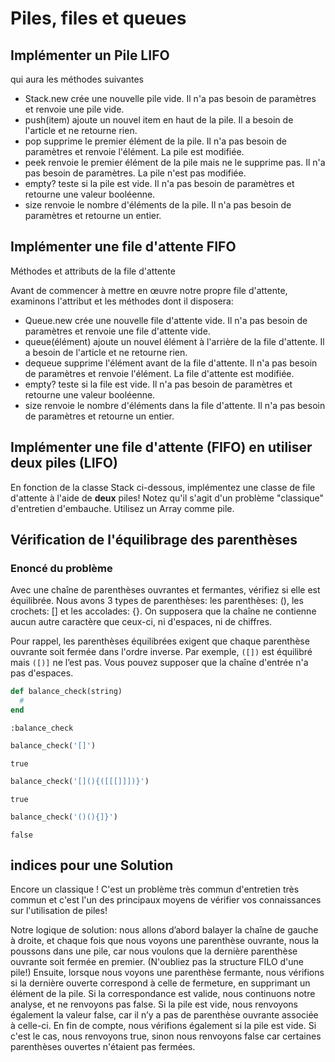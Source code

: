 
# Piles, files et queues

## Implémenter un Pile LIFO

qui aura les méthodes suivantes

* Stack.new crée une nouvelle pile vide. Il n'a pas besoin de paramètres et renvoie une pile vide. 
* push(item) ajoute un nouvel item en haut de la pile. Il a besoin de l'article et ne retourne rien. 
* pop supprime le premier élément de la pile. Il n'a pas besoin de paramètres et renvoie l'élément. La pile est modifiée. 
* peek renvoie le premier élément de la pile mais ne le supprime pas. Il n'a pas besoin de paramètres. La pile n'est pas modifiée. 
* empty? teste si la pile est vide. Il n'a pas besoin de paramètres et retourne une valeur booléenne. 
* size renvoie le nombre d'éléments de la pile. Il n'a pas besoin de paramètres et retourne un entier.

## Implémenter une file d'attente FIFO

Méthodes et attributs de la file d'attente

Avant de commencer à mettre en œuvre notre propre file d'attente, examinons l'attribut et les méthodes dont il disposera: 

* Queue.new crée une nouvelle file d'attente vide. Il n'a pas besoin de paramètres et renvoie une file d'attente vide. 
* queue(élément) ajoute un nouvel élément à l'arrière de la file d'attente. Il a besoin de l'article et ne retourne rien. 
* dequeue supprime l'élément avant de la file d'attente. Il n'a pas besoin de paramètres et renvoie l'élément. La file d'attente est modifiée. 
* empty? teste si la file est vide. Il n'a pas besoin de paramètres et retourne une valeur booléenne. 
* size  renvoie le nombre d'éléments dans la file d'attente. Il n'a pas besoin de paramètres et retourne un entier.

## Implémenter une file d'attente (FIFO) en utiliser deux piles (LIFO)

En fonction de la classe Stack ci-dessous, implémentez une classe de file d'attente à l'aide de **deux** piles! Notez qu'il s'agit d'un problème "classique" d'entretien d'embauche. Utilisez un Array comme pile.

## Vérification de l'équilibrage des parenthèses  

### Enoncé du problème

Avec une chaîne de parenthèses ouvrantes et fermantes, vérifiez si elle est équilibrée. Nous avons 3 types de parenthèses: les parenthèses: (), les crochets: [] et les accolades: {}. On supposera que la chaîne ne contienne aucun autre caractère que ceux-ci, ni d'espaces, ni de chiffres. 

Pour rappel, les parenthèses équilibrées exigent que chaque parenthèse ouvrante soit fermée dans l'ordre inverse. Par exemple, `([])` est équilibré mais `([)]` ne l’est pas. Vous pouvez supposer que la chaîne d'entrée n'a pas d'espaces. 




```ruby
def balance_check(string)
  #
end
```




    :balance_check




```ruby
balance_check('[]')
```




    true




```ruby
balance_check('[](){([[[]]])}')
```




    true




```ruby
balance_check('()(){]}')
```




    false



## indices pour une Solution 

Encore un classique ! C'est un problème très commun d'entretien très commun et c'est l'un des principaux moyens de vérifier vos connaissances sur l'utilisation de piles! 

Notre logique de solution: nous allons d’abord balayer la chaîne de gauche à droite, et chaque fois que nous voyons une parenthèse ouvrante, nous la poussons dans une pile, car nous voulons que la dernière parenthèse ouvrante soit fermée en premier. (N'oubliez pas la structure FILO d'une pile!) Ensuite, lorsque nous voyons une parenthèse fermante, nous vérifions si la dernière ouverte correspond à celle de fermeture, en supprimant un élément de la pile. Si la correspondance est valide, nous continuons notre analyse, et ne renvoyons pas false. Si la pile est vide, nous renvoyons également la valeur false, car il n’y a pas de parenthèse ouvrante associée à celle-ci. En fin de compte, nous vérifions également si la pile est vide. Si c'est le cas, nous renvoyons true, sinon nous renvoyons false car certaines parenthèses ouvertes n'étaient pas fermées.
